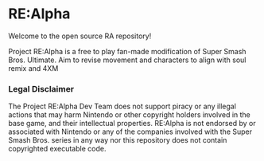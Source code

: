
# RE:Alpha

Welcome to the open source RA repository!

Project RE:Alpha is a free to play fan-made modification of Super Smash Bros. Ultimate. Aim to revise movement and characters to align with soul remix and 4XM

### Legal Disclaimer 
The Project RE:Alpha Dev Team does not support piracy or any illegal actions that may harm Nintendo or other copyright holders involved in the base game, and their intellectual properties. RE:Alpha is not endorsed by or associated with Nintendo or any of the companies involved with the Super Smash Bros. series in any way nor this repository does not contain copyrighted executable code.
